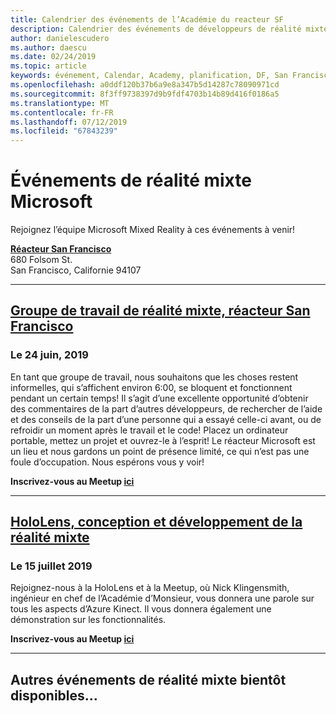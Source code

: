 ```yaml
---
title: Calendrier des événements de l’Académie du reacteur SF
description: Calendrier des événements de développeurs de réalité mixte au niveau du réacteur à San Francisco.
author: danielescudero
ms.author: daescu
ms.date: 02/24/2019
ms.topic: article
keywords: événement, Calendar, Academy, planification, DF, San Francisco, réacteur
ms.openlocfilehash: a0ddf120b37b6a9e8a347b5d14287c78090971cd
ms.sourcegitcommit: 8f3ff9738397d9b9fdf4703b14b89d416f0186a5
ms.translationtype: MT
ms.contentlocale: fr-FR
ms.lasthandoff: 07/12/2019
ms.locfileid: "67843239"
---
```

# <a name="microsoft-mixed-reality-events"></a>Événements de réalité mixte Microsoft

Rejoignez l’équipe Microsoft Mixed Reality à ces événements à venir!

**[Réacteur San Francisco](https://developer.microsoft.com/reactor/#ReactorSF)**<br>
680 Folsom St.<br>
San Francisco, Californie 94107


---
## <a name="mixed-reality-workgroup-san-francisco-reactorhttpsemea01safelinksprotectionoutlookcomurlhttps3a2f2fwwwmeetupcom2fhololens-mr2fdata027c017cdaescu40microsoftcom7ca8ddee063b7949a9992308d6903e62b07c72f988bf86f141af91ab2d7cd011db477c17c07c636854994961124360sdataymnaaiwvxij700mo9gj2boz4w82bgkdjdhijhytfczcfu3dreserved0"></a>**[Groupe de travail de réalité mixte, réacteur San Francisco](https://emea01.safelinks.protection.outlook.com/?url=https%3A%2F%2Fwww.meetup.com%2Fhololens-mr%2F&data=02%7C01%7Cdaescu%40microsoft.com%7Ca8ddee063b7949a9992308d6903e62b0%7C72f988bf86f141af91ab2d7cd011db47%7C1%7C0%7C636854994961124360&sdata=YmnAAiWVxIJ700mO9gj%2BOz4W8%2BgKDjDhiJhYtfCzCFU%3D&reserved=0)**
### <a name="june-24-2019"></a>Le 24 juin, 2019
En tant que groupe de travail, nous souhaitons que les choses restent informelles, qui s’affichent environ 6:00, se bloquent et fonctionnent pendant un certain temps! Il s’agit d’une excellente opportunité d’obtenir des commentaires de la part d’autres développeurs, de rechercher de l’aide et des conseils de la part d’une personne qui a essayé celle-ci avant, ou de refroidir un moment après le travail et le code! Placez un ordinateur portable, mettez un projet et ouvrez-le à l’esprit! Le réacteur Microsoft est un lieu et nous gardons un point de présence limité, ce qui n’est pas une foule d’occupation. Nous espérons vous y voir!

**Inscrivez-vous au Meetup [ici](https://emea01.safelinks.protection.outlook.com/?url=https%3A%2F%2Fwww.meetup.com%2Fhololens-mr%2F&data=02%7C01%7Cdaescu%40microsoft.com%7Ca8ddee063b7949a9992308d6903e62b0%7C72f988bf86f141af91ab2d7cd011db47%7C1%7C0%7C636854994961124360&sdata=YmnAAiWVxIJ700mO9gj%2BOz4W8%2BgKDjDhiJhYtfCzCFU%3D&reserved=0)**

---
## <a name="hololens-mixed-reality-design-and-developmenthttpswwwmeetupcomhololens-mrevents262616626"></a>**[HoloLens, conception et développement de la réalité mixte](https://www.meetup.com/hololens-mr/events/262616626/)**
### <a name="july-15-2019"></a>Le 15 juillet 2019
Rejoignez-nous à la HoloLens et à la Meetup, où Nick Klingensmith, ingénieur en chef de l’Académie d’Monsieur, vous donnera une parole sur tous les aspects d’Azure Kinect. Il vous donnera également une démonstration sur les fonctionnalités.

**Inscrivez-vous au Meetup [ici](https://www.meetup.com/hololens-mr/events/262616626/)**

---
## <a name="more-mixed-reality-events-coming-soon"></a>Autres événements de réalité mixte bientôt disponibles...
